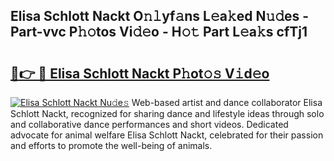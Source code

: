 ## Elisa Schlott Nackt O𝚗𝚕yf𝚊ns L𝚎a𝚔ed N𝚞𝚍es - Part-vvc P𝚑𝚘tos Vi𝚍𝚎o - H𝚘𝚝 Part L𝚎a𝚔s cfTj1

# <h2><a href="http://kfblar.oniu.top/?m=Elisa+Schlott+Nackt">🔗👉 🔴 Elisa Schlott Nackt P𝚑ot𝚘𝚜 V𝚒d𝚎o</a></h2>

[![Elisa Schlott Nackt Nu𝚍e𝚜](https://i.imgur.com/0qMVB7G.gif)](http://kfblar.oniu.top/?m=Elisa+Schlott+Nackt)
Web-based artist and dance collaborator Elisa Schlott Nackt, recognized for sharing dance and lifestyle ideas through solo and collaborative dance performances and short videos. Dedicated advocate for animal welfare Elisa Schlott Nackt, celebrated for their passion and efforts to promote the well-being of animals.  

